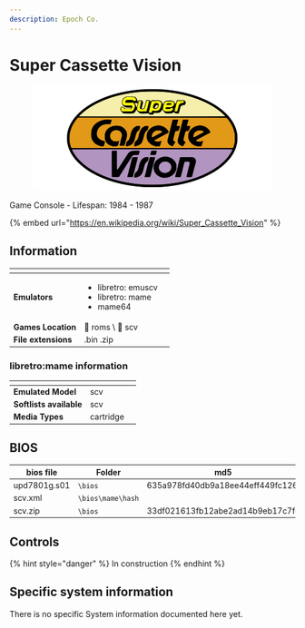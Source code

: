 ```yaml
---
description: Epoch Co.
---
```


# Super Cassette Vision

<figure><img src="https://raw.githubusercontent.com/fabricecaruso/es-theme-carbon/52ff37c9e265587d006945a2ba695b5a962b3a3d/art/logos/scv.svg" alt=""><figcaption></figcaption></figure>

Game Console - Lifespan: 1984 - 1987

{% embed url="https://en.wikipedia.org/wiki/Super_Cassette_Vision" %}

## Information

<table data-header-hidden><thead><tr><th></th><th></th><th data-hidden></th></tr></thead><tbody><tr><td><strong>Emulators</strong></td><td><ul><li>libretro: emuscv</li><li>libretro: mame</li><li>mame64</li></ul></td><td></td></tr><tr><td><strong>Games Location</strong></td><td><span data-gb-custom-inline data-tag="emoji" data-code="1f4c1">📁</span> roms \ <span data-gb-custom-inline data-tag="emoji" data-code="1f4c2">📂</span> scv</td><td></td></tr><tr><td><strong>File extensions</strong></td><td>.bin .zip</td><td></td></tr></tbody></table>

### libretro:mame information

<table data-header-hidden><thead><tr><th></th><th></th><th data-hidden></th></tr></thead><tbody><tr><td><strong>Emulated Model</strong></td><td>scv</td><td></td></tr><tr><td><strong>Softlists available</strong></td><td>scv</td><td></td></tr><tr><td><strong>Media Types</strong></td><td>cartridge</td><td></td></tr></tbody></table>

## BIOS

| bios file    | Folder            | md5                              |
| ------------ | ----------------- | -------------------------------- |
| upd7801g.s01 | `\bios`           | 635a978fd40db9a18ee44eff449fc126 |
| scv.xml      | `\bios\mame\hash` |                                  |
| scv.zip      | `\bios`           | 33df021613fb12abe2ad14b9eb17c7fe |

## Controls

{% hint style="danger" %}
In construction
{% endhint %}

## Specific system information

There is no specific System information documented here yet.
